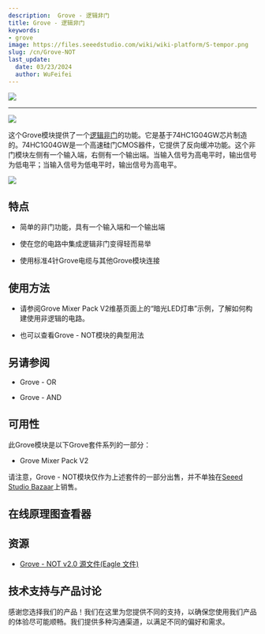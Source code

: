 ```yaml
---
description:  Grove - 逻辑非门
title: Grove - 逻辑非门
keywords:
- grove
image: https://files.seeedstudio.com/wiki/wiki-platform/S-tempor.png
slug: /cn/Grove-NOT
last_update:
  date: 03/23/2024
  author: WuFeifei
---
```


<!-- <p style=":center"><a href="https://www.seeedstudio.com/act-4.html" target="_blank"><img src="https://files.seeedstudio.com/wiki/Grove-2-Channel_SPDT_Relay/img/20180823144904.jpg" /></a></p> -->

[![](https://files.seeedstudio.com/wiki/Grove-2-Channel_SPDT_Relay/img/20180823144904.jpg)](https://www.seeedstudio.com/act-4.html)


---

![](https://files.seeedstudio.com/wiki/Grove-NOT/img/NOT_photo1.jpg)

这个Grove模块提供了一个[逻辑非门](https://en.wikipedia.org/wiki/Inverter_(logic_gate))的功能。它是基于74HC1G04GW芯片制造的。74HC1G04GW是一个高速硅门CMOS器件，它提供了反向缓冲功能。这个非门模块左侧有一个输入端，右侧有一个输出端。当输入信号为高电平时，输出信号为低电平；当输入信号为低电平时，输出信号为高电平。

[![](https://files.seeedstudio.com/wiki/Seeed-WiKi/docs/images/300px-Get_One_Now_Banner-ragular.png)](https://www.seeedstudio.com/Mixer-Pack-V2-(Electronic-blocks%2Cwithout-Arduino%2Cplug-and-play-system)-p-1867.html)

## 特点

*   简单的非门功能，具有一个输入端和一个输出端

*   使在您的电路中集成逻辑非门变得轻而易举
*   使用标准4针Grove电缆与其他Grove模块连接

## 使用方法

*   请参阅Grove Mixer Pack V2维基页面上的“暗光LED灯串”示例，了解如何构建使用非逻辑的电路。

*   也可以查看Grove - NOT模块的典型用法

## 另请参阅

*   Grove - OR

*   Grove - AND

## 可用性

此Grove模块是以下Grove套件系列的一部分：

- Grove Mixer Pack V2

请注意，Grove - NOT模块仅作为上述套件的一部分出售，并不单独在[Seeed Studio Bazaar](https://www.seeedstudio.com/depot/)上销售。

## 在线原理图查看器

<div className="altium-ecad-viewer" data-project-src="https://files.seeedstudio.com/wiki/Grove-NOT/res/Grove-NOT_v2.0_Eagle.zip" style={{borderRadius: '0px 0px 4px 4px', height: 500, borderStyle: 'solid', borderWidth: 1, borderColor: 'rgb(241, 241, 241)', overflow: 'hidden', maxWidth: 1280, maxHeight: 700, boxSizing: 'border-box'}}>
</div>


## 资源

*   [Grove - NOT v2.0 源文件(Eagle 文件)](https://files.seeedstudio.com/wiki/Grove-NOT/res/Grove-NOT_v2.0_Eagle.zip)

## 技术支持与产品讨论

感谢您选择我们的产品！我们在这里为您提供不同的支持，以确保您使用我们产品的体验尽可能顺畅。我们提供多种沟通渠道，以满足不同的偏好和需求。

<div class="button_tech_support_container">
<a href="https://forum.seeedstudio.com/" class="button_forum"></a> 
<a href="https://www.seeedstudio.com/contacts" class="button_email"></a>
</div>

<div class="button_tech_support_container">
<a href="https://discord.gg/eWkprNDMU7" class="button_discord"></a> 
<a href="https://github.com/Seeed-Studio/wiki-documents/discussions/69" class="button_discussion"></a>
</div>
